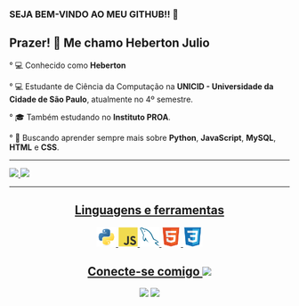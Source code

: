 ### SEJA BEM-VINDO AO MEU GITHUB!! 👋

## Prazer! 👋 Me chamo Heberton Julio

° 💻 Conhecido como <strong>Heberton</strong>

° 💻 Estudante de Ciência da Computação na <strong>UNICID - Universidade da Cidade de São Paulo</strong>, atualmente no 4º semestre.

° 🎓 Também estudando no <strong>Instituto PROA</strong>.

° 🚀 Buscando aprender sempre mais sobre <strong>Python</strong>, <strong>JavaScript</strong>, <strong>MySQL</strong>, <strong>HTML</strong> e <strong>CSS</strong>.

<div>
 <hr>
 <a href="https://github.com/hebertonjulio">
 <img height="160em" src="https://github-readme-stats.vercel.app/api?username=hebertonjulio&show_icons=true&theme=vision-friendly-dark&include_all_commits=true&count_private=true"/>  
 <img height="160em" src="https://github-readme-stats.vercel.app/api/top-langs/?username=hebertonjulio&layout=compact&langs_count=7&theme=vision-friendly-dark"/>
 <hr>
</div>

<h2 align="center">Linguagens e ferramentas</h2>

<p align="center">
<img height="35em" src="https://github.com/CR10L02k/imagens/blob/main/icons/python/python-original.svg"/>
<img height="35em" src="https://github.com/CR10L02k/imagens/blob/main/icons/javascript/javascript-original.svg"/>
<img height="35em" src="https://github.com/CR10L02k/imagens/blob/main/icons/mysql/mysql-original.svg"/>
<img height="35em" src="https://github.com/CR10L02k/imagens/blob/main/icons/html5/html5-original.svg"/>
<img height="35em" src="https://github.com/CR10L02k/imagens/blob/main/icons/css3/css3-original.svg"/>
</p>

<div align="center"> 
 <h2 align="center">Conecte-se comigo <img src="https://media0.giphy.com/media/jqNPzdTTxQfOgOqpO4/source.gif" width="20"></h2>

<a href="https://www.linkedin.com/in/hebertonjulio" target="_blank"><img src="https://img.shields.io/badge/-LinkedIn-%230077B5?style=for-the-badge&logo=linkedin&logoColor=white"></a> 
<a href="https://www.instagram.com/heberton_julio" target="_blank"><img src="https://img.shields.io/badge/Instagram-E4405F?style=for-the-badge&logo=instagram&logoColor=white"></a> 
</div>
